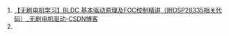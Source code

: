 
1. [【无刷电机学习】BLDC 基本驱动原理及FOC控制精讲（附DSP28335相关代码）_无刷电机驱动-CSDN博客](https://blog.csdn.net/yck1716/article/details/136143289?ops_request_misc=%257B%2522request%255Fid%2522%253A%2522172241323016800227420353%2522%252C%2522scm%2522%253A%252220140713.130102334..%2522%257D&request_id=172241323016800227420353&biz_id=0&utm_medium=distribute.pc_search_result.none-task-blog-2~all~sobaiduend~default-2-136143289-null-null.142^v100^pc_search_result_base8&utm_term=bldc%20foc&spm=1018.2226.3001.4187)
2. 